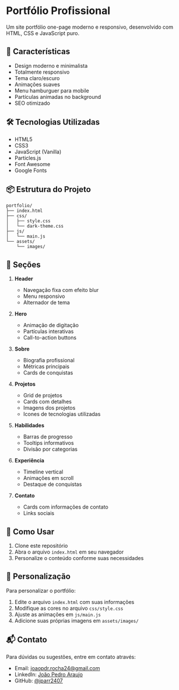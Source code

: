 # Portfólio Profissional

Um site portfólio one-page moderno e responsivo, desenvolvido com HTML, CSS e JavaScript puro.

## 🚀 Características

- Design moderno e minimalista
- Totalmente responsivo
- Tema claro/escuro
- Animações suaves
- Menu hamburguer para mobile
- Partículas animadas no background
- SEO otimizado

## 🛠️ Tecnologias Utilizadas

- HTML5
- CSS3
- JavaScript (Vanilla)
- Particles.js
- Font Awesome
- Google Fonts

## 📦 Estrutura do Projeto

```
portfolio/
├── index.html
├── css/
│   ├── style.css
│   └── dark-theme.css
├── js/
│   └── main.js
└── assets/
    └── images/
```

## 🎨 Seções

1. **Header**
   - Navegação fixa com efeito blur
   - Menu responsivo
   - Alternador de tema

2. **Hero**
   - Animação de digitação
   - Partículas interativas
   - Call-to-action buttons

3. **Sobre**
   - Biografia profissional
   - Métricas principais
   - Cards de conquistas

4. **Projetos**
   - Grid de projetos
   - Cards com detalhes
   - Imagens dos projetos
   - Icones de tecnologias utilizadas

5. **Habilidades**
   - Barras de progresso
   - Tooltips informativos
   - Divisão por categorias

6. **Experiência**
   - Timeline vertical
   - Animações em scroll
   - Destaque de conquistas

7. **Contato**
   - Cards com informações de contato
   - Links sociais

## 🚀 Como Usar

1. Clone este repositório
2. Abra o arquivo `index.html` em seu navegador
3. Personalize o conteúdo conforme suas necessidades

## 📝 Personalização

Para personalizar o portfólio:

1. Edite o arquivo `index.html` com suas informações
2. Modifique as cores no arquivo `css/style.css`
3. Ajuste as animações em `js/main.js`
4. Adicione suas próprias imagens em `assets/images/`

## 📬 Contato

Para dúvidas ou sugestões, entre em contato através:

- Email: joaopdr.rocha24@gmail.com
- LinkedIn: [João Pedro Araujo](https://www.linkedin.com/in/joaopdrrocha/)
- GitHub: [@jparr2407](https://github.com/jparr2407) 
